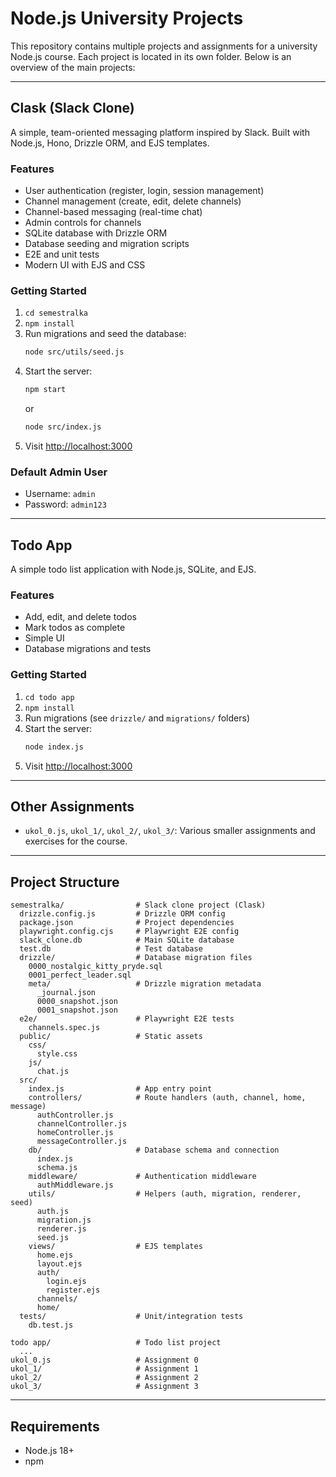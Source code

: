 # Node.js University Projects

This repository contains multiple projects and assignments for a university Node.js course. Each project is located in its own folder. Below is an overview of the main projects:

---

## Clask (Slack Clone)

A simple, team-oriented messaging platform inspired by Slack. Built with Node.js, Hono, Drizzle ORM, and EJS templates.

### Features
- User authentication (register, login, session management)
- Channel management (create, edit, delete channels)
- Channel-based messaging (real-time chat)
- Admin controls for channels
- SQLite database with Drizzle ORM
- Database seeding and migration scripts
- E2E and unit tests
- Modern UI with EJS and CSS

### Getting Started
1. `cd semestralka`
2. `npm install`
3. Run migrations and seed the database:
   ```sh
   node src/utils/seed.js
   ```
4. Start the server:
   ```sh
   npm start
   ```
   or
   ```sh
   node src/index.js
   ```
5. Visit [http://localhost:3000](http://localhost:3000)

### Default Admin User
- Username: `admin`
- Password: `admin123`

---

## Todo App

A simple todo list application with Node.js, SQLite, and EJS.

### Features
- Add, edit, and delete todos
- Mark todos as complete
- Simple UI
- Database migrations and tests

### Getting Started
1. `cd todo app`
2. `npm install`
3. Run migrations (see `drizzle/` and `migrations/` folders)
4. Start the server:
   ```sh
   node index.js
   ```
5. Visit [http://localhost:3000](http://localhost:3000)

---

## Other Assignments

- `ukol_0.js`, `ukol_1/`, `ukol_2/`, `ukol_3/`: Various smaller assignments and exercises for the course.

---

## Project Structure

```
semestralka/                # Slack clone project (Clask)
  drizzle.config.js         # Drizzle ORM config
  package.json              # Project dependencies
  playwright.config.cjs     # Playwright E2E config
  slack_clone.db            # Main SQLite database
  test.db                   # Test database
  drizzle/                  # Database migration files
    0000_nostalgic_kitty_pryde.sql
    0001_perfect_leader.sql
    meta/                   # Drizzle migration metadata
      _journal.json
      0000_snapshot.json
      0001_snapshot.json
  e2e/                      # Playwright E2E tests
    channels.spec.js
  public/                   # Static assets
    css/
      style.css
    js/
      chat.js
  src/
    index.js                # App entry point
    controllers/            # Route handlers (auth, channel, home, message)
      authController.js
      channelController.js
      homeController.js
      messageController.js
    db/                     # Database schema and connection
      index.js
      schema.js
    middleware/             # Authentication middleware
      authMiddleware.js
    utils/                  # Helpers (auth, migration, renderer, seed)
      auth.js
      migration.js
      renderer.js
      seed.js
    views/                  # EJS templates
      home.ejs
      layout.ejs
      auth/
        login.ejs
        register.ejs
      channels/
      home/
  tests/                    # Unit/integration tests
    db.test.js

todo app/                   # Todo list project
  ...
ukol_0.js                   # Assignment 0
ukol_1/                     # Assignment 1
ukol_2/                     # Assignment 2
ukol_3/                     # Assignment 3
```

---

## Requirements
- Node.js 18+
- npm

